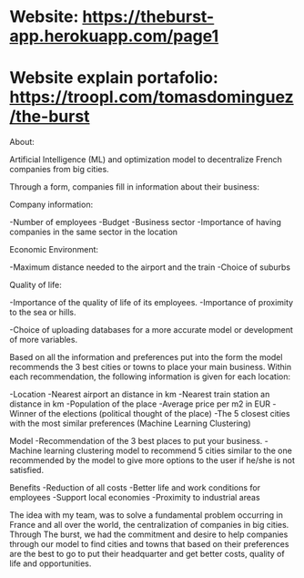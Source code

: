 # Website: https://theburst-app.herokuapp.com/page1
# Website explain portafolio: https://troopl.com/tomasdominguez/the-burst


About:

Artificial Intelligence (ML) and optimization model to decentralize French companies from big cities.

Through a form, companies fill in information about their business:

Company information:

-Number of employees
-Budget
-Business sector
-Importance of having companies in the same sector in the location

Economic Environment:

-Maximum distance needed to the airport and the train
-Choice of suburbs

Quality of life:

-Importance of the quality of life of its employees.
-Importance of proximity to the sea or hills.

-Choice of uploading databases for a more accurate model or development of more variables.


Based on all the information and preferences put into the form the model recommends the 3 best cities or towns to place your main business. Within each recommendation, the following information is given for each location:

-Location
-Nearest airport an distance in km
-Nearest train station an distance in km
-Population of the place
-Average price per m2 in EUR
-Winner of the elections (political thought of the place)
-The 5 closest cities with the most similar preferences (Machine Learning Clustering)


Model
-Recommendation of the 3 best places to put your business.
-Machine learning clustering model to recommend 5 cities similar to the one recommended by the model to give more options to the user if he/she is not satisfied.

Benefits
-Reduction of all costs
-Better life and work conditions for employees
-Support local economies
-Proximity to industrial areas

The idea with my team, was to solve a fundamental problem occurring in France and all over the world, the centralization of companies in big cities. Through The burst, we had the commitment and desire to help companies through our model to find cities and towns that based on their preferences are the best to go to put their headquarter and get better costs, quality of life and opportunities.
